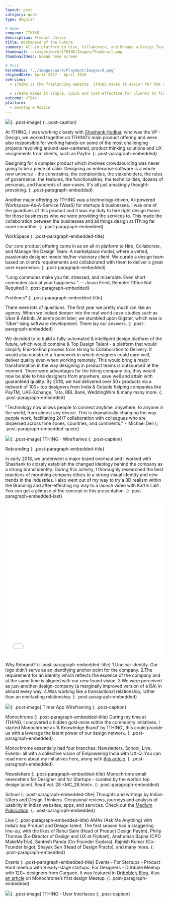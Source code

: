 ```yaml
---
layout: post
category: Work
type: Regular

# Home
company: 1THING
description: Product Jarvis
title: Workspace of the Future
summary: All-in platform to Hire, Collaborate, and Manage a Design Team.
thumbnail: ./images/work/1THING/Images/Thumbnail.png
thumbnailDesc: Nomad home screen

# Post
heroMedia: "../images/work/Playment/Images/0.png"
shippedDate: April 2017 - April 2018
overview:
  - 1THING is the freelancing website. 1THING makes it easier for the world's best businesses and independent professionals to find each other without the traditional barriers of set time and place. Freelancers on the site offer their skills in Product Design and Management, helping to ease the pain businesses face in finding skills they need to get work done.

  - 1THING makes it simple, quick and cost-effective for clients to find, hire, work with and pay freelancers. Businesses of every size use 1THING, from one-person startups to major corporations.
outcome: <TBA>
platform:
  - Desktop & Mobile
---
```


<img src="../images/work/1THING/Images/1.png">{: .post-image}
{: .post-caption}

At 1THING, I was working closely with <a href="https://www.linkedin.com/in/shashankm19/">Shashank Hudkar</a>, who was the VP - Design, we worked together on 1THING’s main product offering and were also responsible for working hands-on some of the most challenging projects revolving around user-centered, product thinking solutions and UX assignments from clients, such as Paytm.
{: .post-paragraph-embedded}

Designing for a complex product which involves crowdsourcing was never going to be a piece of cake. Designing an enterprise software is a whole new universe - the constraints, the complexities, the stakeholders, the rules of governance, the features, the functionalities, the technicalities, dozens of personas, and hundreds of use-cases. It's all just amazingly thought-provoking.
{: .post-paragraph-embedded}

Another major offering by 1THING was a technology-driven, AI-powered Workspace-As-A-Service (WaaS) for startups & businesses. I was one of the guardians of this product and it was my duty to hire right design teams for those businesses who we were providing the services to. This made the collaboration between the businesses and all things design at 1Thing far more smoother.
{: .post-paragraph-embedded}

WorkSpace
{: .post-paragraph-embedded-title}

Our core product offering came in as an all-in platform to Hire, Collaborate, and Manage the Design Team. A marketplace model, where a vetted, passionate designer meets his/her visionary client. We curate a design team based on client’s requirements and collaborated with them to deliver a great user experience.
{: .post-paragraph-embedded}

“Long commutes make you fat, stressed, and miserable. Even short commutes stab at your happiness.” ― Jason Fried, Remote: Office Not Required
{: .post-paragraph-embedded}

Problems?
{: .post-paragraph-embedded-title}

There were lots of questions. The first year we pretty much ran like an agency. When we looked deeper into the real world case-studies such as Uber & Airbnb. At some point later, we stumbled upon Gigster, which was is ‘Uber’-ising software development. There lay our answers.
{: .post-paragraph-embedded}

We decided to to build a fully-automated & intelligent design platform of the future, which would combine & Top Design Talent - a platform that would simplify End-to-End process from Hiring to Collaboration to Delivery. It would also construct a framework in which designers could earn well, deliver quality even when working remotely. This would bring a major transformation in the way designing in product teams is outsourced at the moment. There were advantages for the hiring company too, they would now be able to hire designers from anywhere, save well and attain with guaranteed quality. By 2018, we had delivered over 50+ products via a network of 100+ top designers from India & Outside helping companies like PayTM, UAE-Xchange, Tata, RBL Bank, WeddingWire & many many more.
{: .post-paragraph-embedded}

"Technology now allows people to connect anytime, anywhere, to anyone in the world, from almost any device. This is dramatically changing the way people work, facilitating 24/7 collaboration with colleagues who are dispersed across time zones, countries, and continents.”  -  Michael Dell
{: .post-paragraph-embedded-quote}

<img src="../images/work/1THING/Images/2.png">{: .post-image}
1THING - Wireframes
{: .post-caption}

Rebranding
{: .post-paragraph-embedded-title}

In early 2018, we underwent a major brand overhaul and I worked with Shashank to closely establish the changed ideology behind the company as a strong brand identity. During this activity, I thoroughly researched the best practices of morphing company ethics to a strong visual identity and new trends in the industries. I also went out of my way to try a 3D realism within the Branding and after-effecting my way to a launch video with Kartik Lalit . You can get a glimpse of the concept in this presentation.
{: .post-paragraph-embedded-last}

<div class="post-embed">
<iframe src="//www.slideshare.net/slideshow/embed_code/key/K209khpALhb2y4" width="595" height="485" frameborder="0" marginwidth="0" marginheight="0" scrolling="no" style="margin-bottom:5px; max-width: 100%;" allowfullscreen> </iframe> <div style="margin-bottom:5px"> <strong> <a href="//www.slideshare.net/eshaankaul29/1thing-branding-concept" title="1THING Branding Concept" target="_blank"></a> </strong><strong><a href="https://www.slideshare.net/eshaankaul29" target="_blank"></a></strong> </div>
</div>


Why Rebrand?
{: .post-paragraph-embedded-title}
1.Unclear identity. Our logo didn’t serve as an identifying anchor point for the company.
2.The requirement for an identity which reflects the essence of the company and at the same time is aligned with our new found vision.
3.We were perceived as just-another-design-company (a marginally improved version of a DA) in almost every way.
4.Was working like a transactional relationship, rather than an everlasting relationship.
{: .post-paragraph-embedded}

<img src="../images/work/1THING/Images/3.png">{: .post-image}
Timer App Wireframing
{: .post-caption}

Monochrome
{: .post-paragraph-embedded-title}
During my time at 1THING, I uncovered a hidden gold-mine within the community initiatives. I started Monochrome as ‘A Knowledge Brand’ by 1THING’, this could provide us with a leverage the latent power of our design network.
{: .post-paragraph-embedded}

Monochrome essentially had four branches: Newsletters, School, Live, Events- all with a collective vision of Empowering India with UX-Q. You can read more about my initiatives here, along with <a href="https://medium.com/@syskaul/rebranding-knowledge-monochrome-by-1thing-312c3c203946">this article</a>.
{: .post-paragraph-embedded}

Newsletters
{: .post-paragraph-embedded-title}
Monochrome email newsletters for Designer and for Startups - curated by the world’s top design talent. Read Vol. 28 <MC_28.html>.
{: .post-paragraph-embedded}

School
{: .post-paragraph-embedded-title}
Thoughts and writings by Indian UXers and Design Thinkers. Occasional reviews, journeys and analysis of usability in Indian websites, apps, and services. Check out the <a href="https://medium.com/1thing-design">Medium Publication</a>.
{: .post-paragraph-embedded}

Live
{: .post-paragraph-embedded-title}
AMAs (Ask Me Anything) with India’s top Product and Design talent. The first season had a staggering line-up, with the likes of Rahul Saini (Head of Product Design Paytm), Philip Thomas (Ex-Director of Design and UX at Flipkart), Anshuman Bapna (CPO MakeMyTrip), Santosh Panda (Co-Founder Explara), Rajnish Kumar (Co-Founder Ixigo), Shayak Sen (Head of Design Practo), and many more.
{: .post-paragraph-embedded}

Events
{: .post-paragraph-embedded-title}
Events - For Startups - Product Hunt meetup with 8 early-stage startups. For Designers - Dribbble Meetup with 120+ designers from Gurgaon. It was featured in <a href="https://dribbble.com/stories/2017/09/20/august-dribbble-meetup-wrap-up">Dribbble’s Blog</a>. Also <a href="https://medium.com/@syskaul/designing-a-design-meet-up-we-always-wanted-to-attend-ab53811b9619">an article</a> on Monochrome’s first design Meetup.
{: .post-paragraph-embedded}

<img src="../images/work/1THING/Images/4.png">{: .post-image}
1THING - User Interfaces
{: .post-caption}
